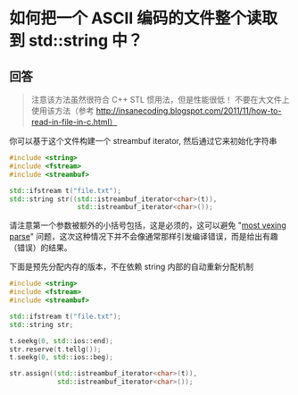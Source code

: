 # 如何把一个 ASCII 编码的文件整个读取到 std::string 中？

## 回答

> 注意该方法虽然很符合 C++ STL 惯用法，但是性能很低！ 不要在大文件上使用该方法（参考  http://insanecoding.blogspot.com/2011/11/how-to-read-in-file-in-c.html）

你可以基于这个文件构建一个 streambuf iterator, 然后通过它来初始化字符串

```C++
#include <string>
#include <fstream>
#include <streambuf>

std::ifstream t("file.txt");
std::string str((std::istreambuf_iterator<char>(t)),
                 std::istreambuf_iterator<char>());
```

请注意第一个参数被额外的小括号包括，这是必须的，这可以避免 "[most vexing parse](http://web.archive.org/web/20110426155617/http://www.informit.com/guides/content.aspx?g=cplusplus&seqNum=439)" 问题，这次这种情况下并不会像通常那样引发编译错误，而是给出有趣（错误）的结果。

下面是预先分配内存的版本，不在依赖 string 内部的自动重新分配机制

```C++
#include <string>
#include <fstream>
#include <streambuf>

std::ifstream t("file.txt");
std::string str;

t.seekg(0, std::ios::end);   
str.reserve(t.tellg());
t.seekg(0, std::ios::beg);

str.assign((std::istreambuf_iterator<char>(t)),
            std::istreambuf_iterator<char>());
```
